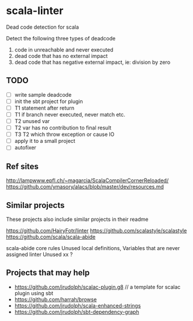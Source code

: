 # scala-linter

Dead code detection for scala

Detect the following three types of deadcode

1. code in unreachable and never executed
2. dead code that has no external impact
3. dead code that has negative external impact, ie: division by zero

## TODO

- [ ] write sample deadcode
- [ ] init the sbt project for plugin
- [ ] T1 statement after return
- [ ] T1 if branch never executed, never match etc.
- [ ] T2 unused var
- [ ] T2 var has no contribution to final result
- [ ] T3 T2 which throw exception or cause IO
- [ ] apply it to a small project
- [ ] autofixer

## Ref sites

http://lampwww.epfl.ch/~magarcia/ScalaCompilerCornerReloaded/
https://github.com/ymasory/alacs/blob/master/dev/resources.md

## Similar projects

These projects also include similar projects in their readme

https://github.com/HairyFotr/linter
https://github.com/scalastyle/scalastyle
https://github.com/scala/scala-abide

scala-abide core rules Unused local definitions, Variables that are never assigned
linter Unused xx ?

## Projects that may help

- https://github.com/jrudolph/scalac-plugin.g8  // a template for scalac plugin using sbt
- https://github.com/harrah/browse
- https://github.com/jrudolph/scala-enhanced-strings
- https://github.com/jrudolph/sbt-dependency-graph
